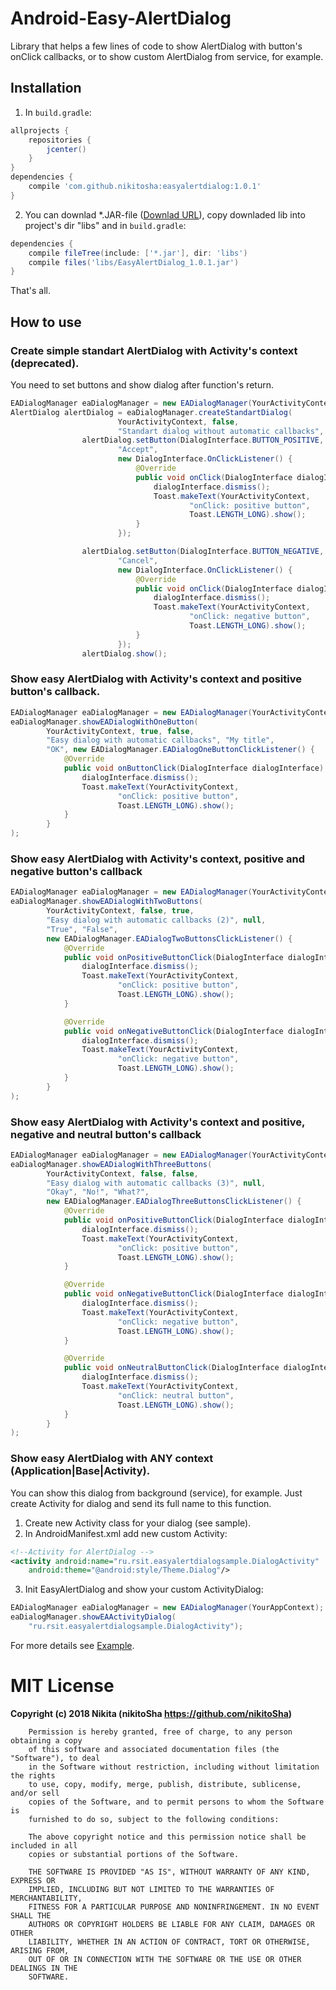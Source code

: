 # Android-Easy-AlertDialog
Library that helps a few lines of code to show AlertDialog with button's onClick callbacks, or to show custom AlertDialog from service, for example.

## Installation
1. In `build.gradle`:
```gradle
allprojects {
    repositories {
        jcenter()
    }
}
dependencies {
    compile 'com.github.nikitosha:easyalertdialog:1.0.1'
}
```
2. You can downlad \*.JAR-file ([Downlad URL](https://github.com/nikitoSha/Android-Easy-AlertDialog/raw/master/libs/EasyAlertDialog_1.0.1.jar)), copy downladed lib into project's dir "libs" and in `build.gradle`:
```gradle
dependencies {
    compile fileTree(include: ['*.jar'], dir: 'libs')
    compile files('libs/EasyAlertDialog_1.0.1.jar')    
}
```
That's all.

## How to use
### Create simple standart AlertDialog with Activity's context (deprecated).
You need to set buttons and show dialog after function's return.
```java
EADialogManager eaDialogManager = new EADialogManager(YourActivityContext|YourAppContext);
AlertDialog alertDialog = eaDialogManager.createStandartDialog(
                        YourActivityContext, false,
                        "Standart dialog without automatic callbacks", null);
                alertDialog.setButton(DialogInterface.BUTTON_POSITIVE,
                        "Accept",
                        new DialogInterface.OnClickListener() {
                            @Override
                            public void onClick(DialogInterface dialogInterface, int i) {
                                dialogInterface.dismiss();
                                Toast.makeText(YourActivityContext,
                                        "onClick: positive button",
                                        Toast.LENGTH_LONG).show();
                            }
                        });

                alertDialog.setButton(DialogInterface.BUTTON_NEGATIVE,
                        "Cancel",
                        new DialogInterface.OnClickListener() {
                            @Override
                            public void onClick(DialogInterface dialogInterface, int i) {
                                dialogInterface.dismiss();
                                Toast.makeText(YourActivityContext,
                                        "onClick: negative button",
                                        Toast.LENGTH_LONG).show();
                            }
                        });
                alertDialog.show();
```
### Show easy AlertDialog with Activity's context and positive button's callback.
```java
EADialogManager eaDialogManager = new EADialogManager(YourActivityContext|YourAppContext);
eaDialogManager.showEADialogWithOneButton(
        YourActivityContext, true, false,
        "Easy dialog with automatic callbacks", "My title",
        "OK", new EADialogManager.EADialogOneButtonClickListener() {
            @Override
            public void onButtonClick(DialogInterface dialogInterface) {
                dialogInterface.dismiss();
                Toast.makeText(YourActivityContext,
                        "onClick: positive button",
                        Toast.LENGTH_LONG).show();
            }
        }
);
```
### Show easy AlertDialog with Activity's context, positive and negative button's callback
```java
EADialogManager eaDialogManager = new EADialogManager(YourActivityContext|YourAppContext);
eaDialogManager.showEADialogWithTwoButtons(
        YourActivityContext, false, true,
        "Easy dialog with automatic callbacks (2)", null,
        "True", "False",
        new EADialogManager.EADialogTwoButtonsClickListener() {
            @Override
            public void onPositiveButtonClick(DialogInterface dialogInterface) {
                dialogInterface.dismiss();
                Toast.makeText(YourActivityContext,
                        "onClick: positive button",
                        Toast.LENGTH_LONG).show();
            }

            @Override
            public void onNegativeButtonClick(DialogInterface dialogInterface) {
                dialogInterface.dismiss();
                Toast.makeText(YourActivityContext,
                        "onClick: negative button",
                        Toast.LENGTH_LONG).show();
            }
        }
);
```

### Show easy AlertDialog with Activity's context and positive, negative and neutral button's callback
```java
EADialogManager eaDialogManager = new EADialogManager(YourActivityContext|YourAppContext);
eaDialogManager.showEADialogWithThreeButtons(
        YourActivityContext, false, false,
        "Easy dialog with automatic callbacks (3)", null,
        "Okay", "No!", "What?",
        new EADialogManager.EADialogThreeButtonsClickListener() {
            @Override
            public void onPositiveButtonClick(DialogInterface dialogInterface) {
                dialogInterface.dismiss();
                Toast.makeText(YourActivityContext,
                        "onClick: positive button",
                        Toast.LENGTH_LONG).show();
            }

            @Override
            public void onNegativeButtonClick(DialogInterface dialogInterface) {
                dialogInterface.dismiss();
                Toast.makeText(YourActivityContext,
                        "onClick: negative button",
                        Toast.LENGTH_LONG).show();
            }

            @Override
            public void onNeutralButtonClick(DialogInterface dialogInterface) {
                dialogInterface.dismiss();
                Toast.makeText(YourActivityContext,
                        "onClick: neutral button",
                        Toast.LENGTH_LONG).show();
            }
        }
);
```

### Show easy AlertDialog with ANY context (Application|Base|Activity).
You can show this dialog from background (service), for example. Just create Activity for dialog and send its full name to this function.
1. Create new Activity class for your dialog (see sample).
2. In AndroidManifest.xml add new custom Activity:
```XML
<!--Activity for AlertDialog -->
<activity android:name="ru.rsit.easyalertdialogsample.DialogActivity"
    android:theme="@android:style/Theme.Dialog"/>
```
3. Init EasyAlertDialog and show your custom ActivityDialog:
```java
EADialogManager eaDialogManager = new EADialogManager(YourAppContext);
eaDialogManager.showEAActivityDialog(
    "ru.rsit.easyalertdialogsample.DialogActivity");
```
For more details see [Example](https://github.com/nikitoSha/Android-Easy-AlertDialog/tree/master/sample).


# MIT License

**Copyright (c) 2018 Nikita (nikitoSha https://github.com/nikitoSha)**

        Permission is hereby granted, free of charge, to any person obtaining a copy
        of this software and associated documentation files (the "Software"), to deal
        in the Software without restriction, including without limitation the rights
        to use, copy, modify, merge, publish, distribute, sublicense, and/or sell
        copies of the Software, and to permit persons to whom the Software is
        furnished to do so, subject to the following conditions:

        The above copyright notice and this permission notice shall be included in all
        copies or substantial portions of the Software.

        THE SOFTWARE IS PROVIDED "AS IS", WITHOUT WARRANTY OF ANY KIND, EXPRESS OR
        IMPLIED, INCLUDING BUT NOT LIMITED TO THE WARRANTIES OF MERCHANTABILITY,
        FITNESS FOR A PARTICULAR PURPOSE AND NONINFRINGEMENT. IN NO EVENT SHALL THE
        AUTHORS OR COPYRIGHT HOLDERS BE LIABLE FOR ANY CLAIM, DAMAGES OR OTHER
        LIABILITY, WHETHER IN AN ACTION OF CONTRACT, TORT OR OTHERWISE, ARISING FROM,
        OUT OF OR IN CONNECTION WITH THE SOFTWARE OR THE USE OR OTHER DEALINGS IN THE
        SOFTWARE.
